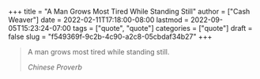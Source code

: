 +++
title = "A Man Grows Most Tired While Standing Still"
author = ["Cash Weaver"]
date = 2022-02-11T17:18:00-08:00
lastmod = 2022-09-05T15:23:24-07:00
tags = ["quote", "quote"]
categories = ["quote"]
draft = false
slug = "f549369f-9c2b-4c90-a2c8-05cbdaf34b27"
+++

> A man grows most tired while standing still.
>
> _Chinese Proverb_
